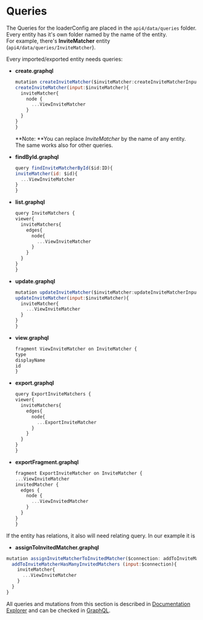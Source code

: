 # Queries

The Queries for the loaderConfig are placed in the `api4/data/queries` folder. Every entity has it's own folder named by the name of the entity.  
For example, there's **InviteMatcher** entity \(`api4/data/queries/InviteMatcher`\).

Every imported/exported entity needs queries:

* **create.graphql**

  ```javascript
  mutation createInviteMatcher($inviteMatcher:createInviteMatcherInput!){
  createInviteMatcher(input:$inviteMatcher){
    inviteMatcher{
      node {
        ...ViewInviteMatcher
      }
    }
  }
  }
  ```

  **Note: **You can replace _InviteMatcher_ by the name of any entity. The same works also for other queries.

* **findById.graphql**

  ```javascript
  query findInviteMatcherById($id:ID){
  inviteMatcher(id: $id){
    ...ViewInviteMatcher
  }
  }
  ```

* **list.graphql**
  ```javascript
  query InviteMatchers {
  viewer{
    inviteMatchers{
      edges{
        node{
          ...ViewInviteMatcher
        }
      }
    }
  }
  }
  ```
* **update.graphql**

  ```javascript
  mutation updateInviteMatcher($inviteMatcher:updateInviteMatcherInput!){
  updateInviteMatcher(input:$inviteMatcher){
    inviteMatcher{
      ...ViewInviteMatcher
    }
  }
  }
  ```

* **view.graphql**

  ```javascript
  fragment ViewInviteMatcher on InviteMatcher {
  type
  displayName
  id
  }
  ```

* **export.graphql**

  ```javascript
  query ExportInviteMatchers {
  viewer{
    inviteMatchers{
      edges{
        node{
          ...ExportInviteMatcher
        }
      }
    }
  }
  }
  ```

* **exportFragment.graphql**

  ```javascript
  fragment ExportInviteMatcher on InviteMatcher {
  ...ViewInviteMatcher
  invitedMatcher {
    edges {
      node {
        ...ViewInvitedMatcher
      }
    }
  }
  }
  ```

If the entity has relations, it also will need relating query. In our example it is

* **assignToInvitedMatcher.graphql**

```javascript
mutation assignInviteMatcherToInvitedMatcher($connection: addToInviteMatcherHasManyInvitedMatchersInput!){
  addToInviteMatcherHasManyInvitedMatchers (input:$connection){
    inviteMatcher{
      ...ViewInviteMatcher
    }
  }
}
```

All queries and mutations from this section is described in [Documentation Explorer](/working-with-graphiql/documentation-explorer.md) and can be checked in [GraphQL](/working-with-graphiql.md).


